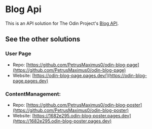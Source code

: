 # Blog Api

This is an API solution for The Odin Project's [Blog API](https://www.theodinproject.com/lessons/nodejs-blog-api).

## See the other solutions

### User Page 
  - Repo: [https://github.com/PetrusMaximus0/odin-blog-page](https://github.com/PetrusMaximus0/odin-blog-page)
  - Website: [https://odin-blog-page.pages.dev/](https://odin-blog-page.pages.dev)
    
### ContentManagement: 
  - Repo: [https://github.com/PetrusMaximus0/odin-blog-poster](https://github.com/PetrusMaximus0/odin-blog-poster)
  - Website: [https://1682e295.odin-blog-poster.pages.dev](https://1682e295.odin-blog-poster.pages.dev)
